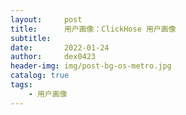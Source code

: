 ```yaml
---
layout:     post
title:      用户画像：ClickHose 用户画像
subtitle:   
date:       2022-01-24
author:     dex0423
header-img: img/post-bg-os-metro.jpg
catalog: true
tags:
    - 用户画像
---
```



